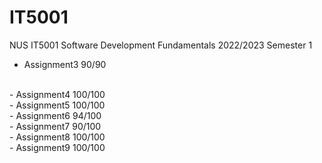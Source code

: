 # IT5001
NUS IT5001 Software Development Fundamentals 2022/2023 Semester 1

- Assignment3 90/90
<br>
- Assignment4 100/100
<br>
- Assignment5 100/100
<br>
- Assignment6 94/100
<br>
- Assignment7 90/100
<br>
- Assignment8 100/100
<br>
- Assignment9 100/100
